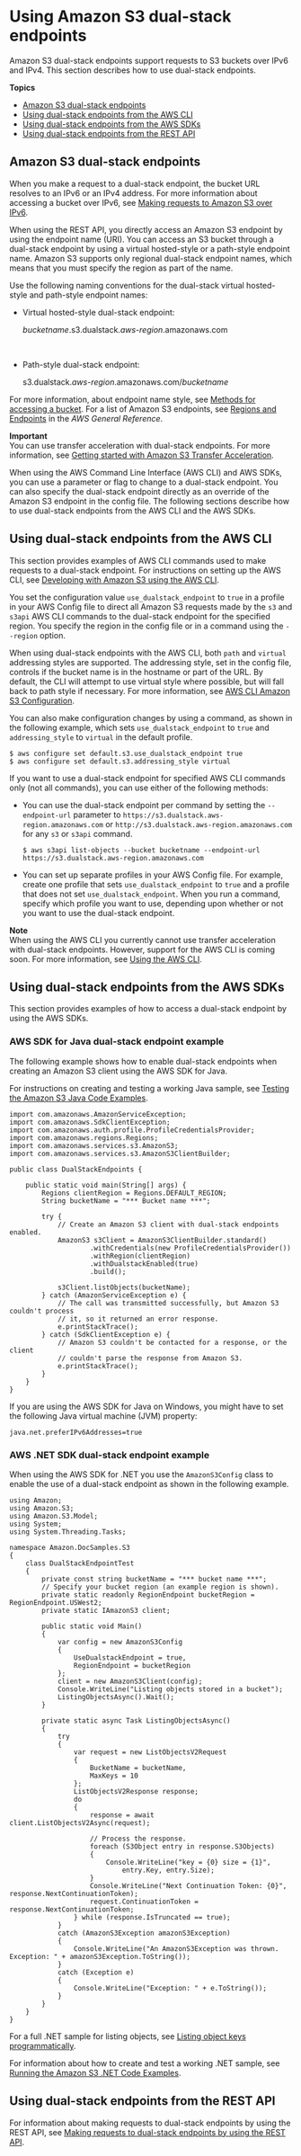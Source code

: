 # Using Amazon S3 dual\-stack endpoints<a name="dual-stack-endpoints"></a>

Amazon S3 dual\-stack endpoints support requests to S3 buckets over IPv6 and IPv4\. This section describes how to use dual\-stack endpoints\.

**Topics**
+ [Amazon S3 dual\-stack endpoints](#dual-stack-endpoints-description)
+ [Using dual\-stack endpoints from the AWS CLI](#dual-stack-endpoints-cli)
+ [Using dual\-stack endpoints from the AWS SDKs](#dual-stack-endpoints-sdks)
+ [Using dual\-stack endpoints from the REST API](#dual-stack-endpoints-examples-rest-api)

## Amazon S3 dual\-stack endpoints<a name="dual-stack-endpoints-description"></a>

When you make a request to a dual\-stack endpoint, the bucket URL resolves to an IPv6 or an IPv4 address\. For more information about accessing a bucket over IPv6, see [Making requests to Amazon S3 over IPv6](ipv6-access.md)\.

When using the REST API, you directly access an Amazon S3 endpoint by using the endpoint name \(URI\)\. You can access an S3 bucket through a dual\-stack endpoint by using a virtual hosted\-style or a path\-style endpoint name\. Amazon S3 supports only regional dual\-stack endpoint names, which means that you must specify the region as part of the name\. 

Use the following naming conventions for the dual\-stack virtual hosted\-style and path\-style endpoint names:
+ Virtual hosted\-style dual\-stack endpoint: 

   *bucketname*\.s3\.dualstack\.*aws\-region*\.amazonaws\.com

   
+ Path\-style dual\-stack endpoint: 

  s3\.dualstack\.*aws\-region*\.amazonaws\.com/*bucketname*

For more information, about endpoint name style, see [Methods for accessing a bucket](access-bucket-intro.md)\. For a list of Amazon S3 endpoints, see [Regions and Endpoints](https://docs.aws.amazon.com/general/latest/gr/s3.html) in the *AWS General Reference*\. 

**Important**  
You can use transfer acceleration with dual\-stack endpoints\. For more information, see [Getting started with Amazon S3 Transfer Acceleration](transfer-acceleration-getting-started.md)\.

When using the AWS Command Line Interface \(AWS CLI\) and AWS SDKs, you can use a parameter or flag to change to a dual\-stack endpoint\. You can also specify the dual\-stack endpoint directly as an override of the Amazon S3 endpoint in the config file\. The following sections describe how to use dual\-stack endpoints from the AWS CLI and the AWS SDKs\.

## Using dual\-stack endpoints from the AWS CLI<a name="dual-stack-endpoints-cli"></a>

This section provides examples of AWS CLI commands used to make requests to a dual\-stack endpoint\. For instructions on setting up the AWS CLI, see [Developing with Amazon S3 using the AWS CLI](setup-aws-cli.md)\.

You set the configuration value `use_dualstack_endpoint` to `true` in a profile in your AWS Config file to direct all Amazon S3 requests made by the `s3` and `s3api` AWS CLI commands to the dual\-stack endpoint for the specified region\. You specify the region in the config file or in a command using the `--region` option\. 

When using dual\-stack endpoints with the AWS CLI, both `path` and `virtual` addressing styles are supported\. The addressing style, set in the config file, controls if the bucket name is in the hostname or part of the URL\. By default, the CLI will attempt to use virtual style where possible, but will fall back to path style if necessary\. For more information, see [AWS CLI Amazon S3 Configuration](https://docs.aws.amazon.com/cli/latest/topic/s3-config.html)\.

You can also make configuration changes by using a command, as shown in the following example, which sets `use_dualstack_endpoint` to `true` and `addressing_style` to `virtual` in the default profile\.

```
$ aws configure set default.s3.use_dualstack_endpoint true
$ aws configure set default.s3.addressing_style virtual
```

If you want to use a dual\-stack endpoint for specified AWS CLI commands only \(not all commands\), you can use either of the following methods: 
+ You can use the dual\-stack endpoint per command by setting the `--endpoint-url` parameter to `https://s3.dualstack.aws-region.amazonaws.com` or `http://s3.dualstack.aws-region.amazonaws.com` for any `s3` or `s3api` command\.

  ```
  $ aws s3api list-objects --bucket bucketname --endpoint-url https://s3.dualstack.aws-region.amazonaws.com
  ```
+ You can set up separate profiles in your AWS Config file\. For example, create one profile that sets `use_dualstack_endpoint` to `true` and a profile that does not set `use_dualstack_endpoint`\. When you run a command, specify which profile you want to use, depending upon whether or not you want to use the dual\-stack endpoint\. 

**Note**  
When using the AWS CLI you currently cannot use transfer acceleration with dual\-stack endpoints\. However, support for the AWS CLI is coming soon\. For more information, see [Using the AWS CLI](transfer-acceleration-examples.md#transfer-acceleration-examples-aws-cli)\. 

## Using dual\-stack endpoints from the AWS SDKs<a name="dual-stack-endpoints-sdks"></a>

This section provides examples of how to access a dual\-stack endpoint by using the AWS SDKs\. 

### AWS SDK for Java dual\-stack endpoint example<a name="dual-stack-endpoints-examples-java"></a>

The following example shows how to enable dual\-stack endpoints when creating an Amazon S3 client using the AWS SDK for Java\.

For instructions on creating and testing a working Java sample, see [Testing the Amazon S3 Java Code Examples](UsingTheMPJavaAPI.md#TestingJavaSamples)\. 

```
import com.amazonaws.AmazonServiceException;
import com.amazonaws.SdkClientException;
import com.amazonaws.auth.profile.ProfileCredentialsProvider;
import com.amazonaws.regions.Regions;
import com.amazonaws.services.s3.AmazonS3;
import com.amazonaws.services.s3.AmazonS3ClientBuilder;

public class DualStackEndpoints {

    public static void main(String[] args) {
        Regions clientRegion = Regions.DEFAULT_REGION;
        String bucketName = "*** Bucket name ***";

        try {
            // Create an Amazon S3 client with dual-stack endpoints enabled.
            AmazonS3 s3Client = AmazonS3ClientBuilder.standard()
                    .withCredentials(new ProfileCredentialsProvider())
                    .withRegion(clientRegion)
                    .withDualstackEnabled(true)
                    .build();

            s3Client.listObjects(bucketName);
        } catch (AmazonServiceException e) {
            // The call was transmitted successfully, but Amazon S3 couldn't process 
            // it, so it returned an error response.
            e.printStackTrace();
        } catch (SdkClientException e) {
            // Amazon S3 couldn't be contacted for a response, or the client
            // couldn't parse the response from Amazon S3.
            e.printStackTrace();
        }
    }
}
```

If you are using the AWS SDK for Java on Windows, you might have to set the following Java virtual machine \(JVM\) property: 

```
java.net.preferIPv6Addresses=true
```

### AWS \.NET SDK dual\-stack endpoint example<a name="dual-stack-endpoints-examples-dotnet"></a>

When using the AWS SDK for \.NET you use the `AmazonS3Config` class to enable the use of a dual\-stack endpoint as shown in the following example\. 

```
using Amazon;
using Amazon.S3;
using Amazon.S3.Model;
using System;
using System.Threading.Tasks;

namespace Amazon.DocSamples.S3
{
    class DualStackEndpointTest
    {
        private const string bucketName = "*** bucket name ***";
        // Specify your bucket region (an example region is shown).
        private static readonly RegionEndpoint bucketRegion = RegionEndpoint.USWest2;
        private static IAmazonS3 client;

        public static void Main()
        {
            var config = new AmazonS3Config
            {
                UseDualstackEndpoint = true,
                RegionEndpoint = bucketRegion
            };
            client = new AmazonS3Client(config);
            Console.WriteLine("Listing objects stored in a bucket");
            ListingObjectsAsync().Wait();
        }

        private static async Task ListingObjectsAsync()
        {
            try
            {
                var request = new ListObjectsV2Request
                {
                    BucketName = bucketName,
                    MaxKeys = 10
                };
                ListObjectsV2Response response;
                do
                {
                    response = await client.ListObjectsV2Async(request);

                    // Process the response.
                    foreach (S3Object entry in response.S3Objects)
                    {
                        Console.WriteLine("key = {0} size = {1}",
                            entry.Key, entry.Size);
                    }
                    Console.WriteLine("Next Continuation Token: {0}", response.NextContinuationToken);
                    request.ContinuationToken = response.NextContinuationToken;
                } while (response.IsTruncated == true);
            }
            catch (AmazonS3Exception amazonS3Exception)
            {
                Console.WriteLine("An AmazonS3Exception was thrown. Exception: " + amazonS3Exception.ToString());
            }
            catch (Exception e)
            {
                Console.WriteLine("Exception: " + e.ToString());
            }
        }
    }
}
```

For a full \.NET sample for listing objects, see [Listing object keys programmatically](ListingKeysUsingAPIs.md)\. 

For information about how to create and test a working \.NET sample, see [Running the Amazon S3 \.NET Code Examples](UsingTheMPDotNetAPI.md#TestingDotNetApiSamples)\. 

## Using dual\-stack endpoints from the REST API<a name="dual-stack-endpoints-examples-rest-api"></a>

For information about making requests to dual\-stack endpoints by using the REST API, see [Making requests to dual\-stack endpoints by using the REST API](RESTAPI.md#rest-api-dual-stack)\.